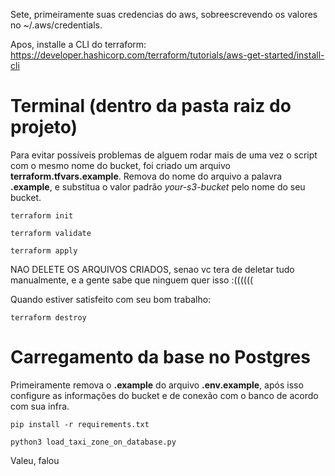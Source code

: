 Sete, primeiramente suas credencias do aws, sobreescrevendo os valores no ~/.aws/credentials.

Apos, installe a CLI do terraform: https://developer.hashicorp.com/terraform/tutorials/aws-get-started/install-cli

# Terminal (dentro da pasta raiz do projeto)

Para evitar possíveis problemas de alguem rodar mais de uma vez o script com o mesmo nome do bucket, foi criado um arquivo **terraform.tfvars.example**. Remova do nome do arquivo a palavra **.example**, e substitua o valor padrão *your-s3-bucket* pelo nome do seu bucket.

```terraform init```

```terraform validate```

```terraform apply```

NAO DELETE OS ARQUIVOS CRIADOS, senao vc tera de deletar tudo manualmente, e a gente sabe que ninguem quer isso :((((((

Quando estiver satisfeito com seu bom trabalho:

```terraform destroy```

# Carregamento da base no Postgres

Primeiramente remova o **.example** do arquivo **.env.example**, após isso configure as informações do bucket e de conexão com o banco de acordo com sua infra.

```pip install -r requirements.txt```

```python3 load_taxi_zone_on_database.py```

Valeu, falou